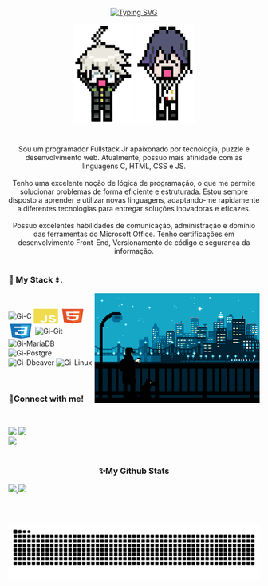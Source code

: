 
<div>
  <p align="center">
<a href="https://git.io/typing-svg"><img src="https://readme-typing-svg.herokuapp.com?font=Bebas+Neue&weight=500&size=23&pause=1000&color=B231F7&width=435&lines=HELLO+%F0%9F%91%8B%2C+I'm+Gildean+Monteiro+:D;‡+welcome+to+my+profile!+^_^+‡" alt="Typing SVG" /></a>
</p>
</div>
<p align="center">
<img height="200" width="120" alt" " src="./src/header.gif">
<img height="200" width="120" alt" " src="./src/header..gif">
</p>

#

<div>
<p align="center">Sou um programador Fullstack Jr apaixonado por tecnologia, puzzle e desenvolvimento web. Atualmente, possuo mais afinidade com as linguagens C, HTML, CSS e JS.
<br>
<br>
Tenho uma excelente noção de lógica de programação, o que me permite solucionar problemas de forma eficiente e estruturada. Estou sempre disposto a aprender e utilizar novas linguagens,
adaptando-me rapidamente a diferentes tecnologias para entregar soluções inovadoras e eficazes.
<br>
<br>
Possuo excelentes habilidades de comunicação, administração e domínio das ferramentas do Microsoft Office. 
Tenho certificações em desenvolvimento Front-End, Versionamento de código e segurança da informação.
</p>
</div>

#

<div>
   <h3 align="left">
      🎯 My Stack ⇟.
   </h3>
  <div style="display: inline_block">
    <img align="right" alt="" height="220px" src="./src/menu.gif">
<br>
   <p align="left"> 
      <img align="center" alt="Gi-C" height="30" width="50" src="https://cdn.jsdelivr.net/gh/devicons/devicon@latest/icons/c/c-original.svg">
      <img align="center" alt="Gi-Js" height="30" width="50" src="https://raw.githubusercontent.com/devicons/devicon/master/icons/javascript/javascript-plain.svg">
      <img align="center" alt="Gi-HTML" height="30" width="50" src="https://raw.githubusercontent.com/devicons/devicon/master/icons/html5/html5-original.svg">
      <img align="center" alt="Gi-CSS" height="30" width="50" src="https://raw.githubusercontent.com/devicons/devicon/master/icons/css3/css3-original.svg">
      <img align="center" alt="Gi-Git" height="30" width="50" src="https://cdn.jsdelivr.net/gh/devicons/devicon@latest/icons/git/git-original.svg">
         <br>
      <img align="center" alt="Gi-MariaDB" height="30" width="50" src="https://cdn.jsdelivr.net/gh/devicons/devicon@latest/icons/mariadb/mariadb-original.svg">
      <img align="center" alt="Gi-Postgre" height="30" width="50" src="https://cdn.jsdelivr.net/gh/devicons/devicon@latest/icons/postgresql/postgresql-original.svg">
      <img align="center" alt="Gi-Dbeaver" height="30" width="50" src="https://cdn.jsdelivr.net/gh/devicons/devicon@latest/icons/dbeaver/dbeaver-original.svg">
      <img align="center" alt="Gi-Linux" height="30" width="50" src="https://cdn.jsdelivr.net/gh/devicons/devicon@latest/icons/linux/linux-original.svg">
   </p>
</div>
<br>
 <h3 align="left">
     📲Connect with me!
 </h3>
<br>
  <div>
    <p align="left">
    <a href="https://www.linkedin.com/in/gildean-monteiro-do-nascimento-55aa252b3/" target="_blank"><img src="https://img.shields.io/badge/-LinkedIn-%230077B5?style=for-the-badge&logo=linkedin&logoColor=white" target="_blank"></a> 
    <a href = "mailto:gmonteiro0808@gmail.com"><img src="https://img.shields.io/badge/-Gmail-%23333?style=for-the-badge&logo=gmail&logoColor=white" target="_blank"></a>
  <br>    
    <a href="https://instagram.com/gil_dkaiser" target="_blank"><img src="https://img.shields.io/badge/-Instagram-%23E4405F?style=for-the-badge&logo=instagram&logoColor=white" target="_blank"></a>
     </p>
  </div>
</div>

#

<div>
<h3 align="center">
  ✨My Github Stats
</h3>

   <p align="left">
      <a href="https://github.com/Everett-gi">
      <img height="180em" src="https://github-readme-stats.vercel.app/api?username=Everett-gi&show_icons=true&rank_icons=github&theme=dracula&include_all_commits=true&count_private=true&rank_icon=github"/>
      <img height="180em" src="https://github-readme-stats.vercel.app/api/top-langs/?username=Everett-gi&layout=compact&langs_count=16&theme=dracula"/>
      </p>
</div>
<br>
<br>    

   ![Snake animation](https://github.com/Everett-gi/Everret-gi/blob/output/github-contribution-grid-snake-dark.svg)

  
